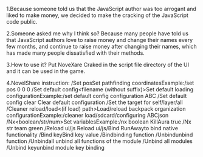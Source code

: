 1.Because someone told us that the JavaScript author was too arrogant and liked to make money, we decided to make the cracking of the JavaScript code public.

2.Someone asked me why I think so? Because many people have told us that JavaScript authors love to raise money and change their names every few months, and continue to raise money after changing their names, which has made many people dissatisfied with their methods.

3.How to use it? Put NoveXare Craked in the script file directory of the UI and it can be used in the game.

4.NovelShare instruction:
/Set pos<x><y><z>Set pathfinding coordinatesExample:/set pos 0 0 0
/Set default config<filename (without suffix)>Set default loading configurationExample:/set default config configuration ABC
/Set default config clear Clear default configuration
/Set the target for self/layer/all
/Cleaner reload/load<(if load) path>Load/reload backpack organization configurationExample:/cleaner load/sdcard/configuring ABCjson
/Nx<boolean/str/num><key><value>Set variablesExample:/nx boolean KillAura true
/Nx str team green
/Reload ui/js Reload ui/js/Bind RunAway<ModulaKey>to bind native functionality
/Bind key<ModulaKey>Bind key value
/Bind<ModulaKey><ModulaKey>binding function
/Unbind<ModulaKey><ModulaKey>unbind function
/Unbind<ModulaKey>all unbind all functions of the module
/Unbind all modules
/Unbind key<ModulaKey>unbind module key binding
